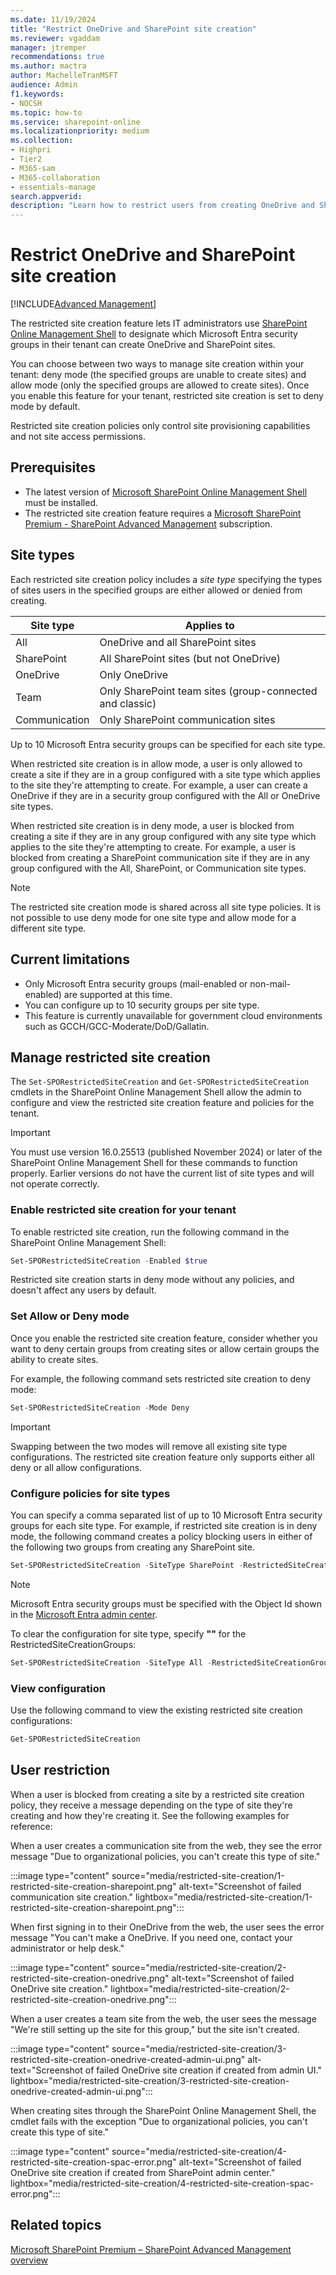 ```yaml
---
ms.date: 11/19/2024
title: "Restrict OneDrive and SharePoint site creation"
ms.reviewer: vgaddam
manager: jtremper
recommendations: true 
ms.author: mactra
author: MachelleTranMSFT
audience: Admin
f1.keywords: 
- NOCSH 
ms.topic: how-to
ms.service: sharepoint-online
ms.localizationpriority: medium
ms.collection: 
- Highpri
- Tier2
- M365-sam
- M365-collaboration
- essentials-manage
search.appverid:
description: "Learn how to restrict users from creating OneDrive and SharePoint sites using restricted site creation."
---
```


# Restrict OneDrive and SharePoint site creation

[!INCLUDE[Advanced Management](includes/advanced-management.md)]

The restricted site creation feature lets IT administrators use [SharePoint Online Management Shell](/powershell/sharepoint/sharepoint-online/introduction-sharepoint-online-management-shell#getting-started-with-sharepoint-online-powershell) to designate which Microsoft Entra security groups in their tenant can create OneDrive and SharePoint sites.

You can choose between two ways to manage site creation within your tenant: deny mode (the specified groups are unable to create sites) and allow mode (only the specified groups are allowed to create sites). Once you enable this feature for your tenant, restricted site creation is set to deny mode by default.

Restricted site creation policies only control site provisioning capabilities and not site access permissions.

## Prerequisites

- The latest version of [Microsoft SharePoint Online Management Shell](https://www.microsoft.com/download/details.aspx?id=35588) must be installed.
- The restricted site creation feature requires a [Microsoft SharePoint Premium - SharePoint Advanced Management](advanced-management.md) subscription.

## Site types

Each restricted site creation policy includes a *site type* specifying the types of sites users in the specified groups are either allowed or denied from creating.

|Site type|Applies to|
|---|---|
|All|OneDrive and all SharePoint sites|
|SharePoint|All SharePoint sites (but not OneDrive)|
|OneDrive|Only OneDrive|
|Team|Only SharePoint team sites (group-connected and classic)|
|Communication|Only SharePoint communication sites|

Up to 10 Microsoft Entra security groups can be specified for each site type.

When restricted site creation is in allow mode, a user is only allowed to create a site if they are in a group configured with a site type which applies to the site they're attempting to create. For example, a user can create a OneDrive if they are in a security group configured with the All or OneDrive site types.

When restricted site creation is in deny mode, a user is blocked from creating a site if they are in any group configured with any site type which applies to the site they're attempting to create. For example, a user is blocked from creating a SharePoint communication site if they are in any group configured with the All, SharePoint, or Communication site types.

> [!NOTE]
> The restricted site creation mode is shared across all site type policies. It is not possible to use deny mode for one site type and allow mode for a different site type.

## Current limitations

- Only Microsoft Entra security groups (mail-enabled or non-mail-enabled) are supported at this time.
- You can configure up to 10 security groups per site type.
- This feature is currently unavailable for government cloud environments such as GCCH/GCC-Moderate/DoD/Gallatin.

## Manage restricted site creation

The `Set-SPORestrictedSiteCreation` and `Get-SPORestrictedSiteCreation` cmdlets in the SharePoint Online Management Shell allow the admin to configure and view the restricted site creation feature and policies for the tenant.

> [!IMPORTANT]
> You must use version 16.0.25513 (published November 2024) or later of the SharePoint Online Management Shell for these commands to function properly. Earlier versions do not have the current list of site types and will not operate correctly.

### Enable restricted site creation for your tenant

To enable restricted site creation, run the following command in the SharePoint Online Management Shell:

```powershell
Set-SPORestrictedSiteCreation -Enabled $true
```

Restricted site creation starts in deny mode without any policies, and doesn't affect any users by default.

### Set Allow or Deny mode

Once you enable the restricted site creation feature, consider whether you want to deny certain groups from creating sites or allow certain groups the ability to create sites.

For example, the following command sets restricted site creation to deny mode:

```powershell
Set-SPORestrictedSiteCreation -Mode Deny
```

> [!IMPORTANT]
> Swapping between the two modes will remove all existing site type configurations. The restricted site creation feature only supports either all deny or all allow configurations.

### Configure policies for site types

You can specify a comma separated list of up to 10 Microsoft Entra security groups for each site type. For example, if restricted site creation is in deny mode, the following command creates a policy blocking users in either of the following two groups from creating any SharePoint site.

```powershell
Set-SPORestrictedSiteCreation -SiteType SharePoint -RestrictedSiteCreationGroups "00aa00aa-bb11-cc22-dd33-44ee44ee44ee,11bb11bb-cc22-dd33-ee44-55ff55ff55ff"
```

> [!NOTE]
> Microsoft Entra security groups must be specified with the Object Id shown in the [Microsoft Entra admin center](/entra/fundamentals/how-to-manage-groups).

To clear the configuration for site type, specify **""** for the RestrictedSiteCreationGroups:

```powershell
Set-SPORestrictedSiteCreation -SiteType All -RestrictedSiteCreationGroups ""
```

### View configuration

Use the following command to view the existing restricted site creation configurations:

```powershell
Get-SPORestrictedSiteCreation
```

## User restriction

When a user is blocked from creating a site by a restricted site creation policy, they receive a message depending on the type of site they're creating and how they're creating it. See the following examples for reference:

When a user creates a communication site from the web, they see the error message "Due to organizational policies, you can't create this type of site."

:::image type="content" source="media/restricted-site-creation/1-restricted-site-creation-sharepoint.png" alt-text="Screenshot of failed communication site creation." lightbox="media/restricted-site-creation/1-restricted-site-creation-sharepoint.png":::

When first signing in to their OneDrive from the web, the user sees the error message "You can't make a OneDrive. If you need one, contact your administrator or help desk."

:::image type="content" source="media/restricted-site-creation/2-restricted-site-creation-onedrive.png" alt-text="Screenshot of failed OneDrive site creation." lightbox="media/restricted-site-creation/2-restricted-site-creation-onedrive.png":::

When a user creates a team site from the web, the user sees the message "We're still setting up the site for this group," but the site isn't created.

:::image type="content" source="media/restricted-site-creation/3-restricted-site-creation-onedrive-created-admin-ui.png" alt-text="Screenshot of failed OneDrive site creation if created from admin UI." lightbox="media/restricted-site-creation/3-restricted-site-creation-onedrive-created-admin-ui.png":::

When creating sites through the SharePoint Online Management Shell, the cmdlet fails with the exception "Due to organizational policies, you can't create this type of site."

:::image type="content" source="media/restricted-site-creation/4-restricted-site-creation-spac-error.png" alt-text="Screenshot of failed OneDrive site creation if created from SharePoint admin center." lightbox="media/restricted-site-creation/4-restricted-site-creation-spac-error.png":::

## Related topics

[Microsoft SharePoint Premium – SharePoint Advanced Management overview](advanced-management.md)
